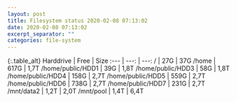 ```yaml
---
layout: post
title: Filesystem status 2020-02-08 07:13:02
date: 2020-02-08 07:13:02
excerpt_separator: ""
categories: file-system
---
```

{:.table_alt}
Harddrive | Free | Size
:--- | ---: | ---:
/ | 27G | 37G
/home | 617G | 1,7T
/home/public/HDD1 | 39G | 1,8T
/home/public/HDD3 | 58G | 1,8T
/home/public/HDD4 | 158G | 2,7T
/home/public/HDD5 | 559G | 2,7T
/home/public/HDD6 | 738G | 2,7T
/home/public/HDD7 | 231G | 2,7T
/mnt/data2 | 1,2T | 2,0T
/mnt/pool | 1,4T | 6,4T
